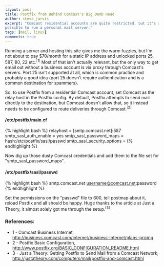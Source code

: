 ```yaml
---
layout: post
title: Postfix from Behind Comcast's Big Dumb Head
author: steve_jarvis
excerpt: "Comcast residential accounts are quite restricted, but it's still
possible to run a personal mail server."
tags: [mail, linux]
comments: true
---
```


Running a server and hosting this site gives me the warm fuzzies, but I'm not about to pay $70/month for a static IP address and unlocked ports 25, 587, 80, 22 etc.<sup>[1]</sup> Most of that isn't actually relevant, but the only way to get email out without a business account is via proxy through Comcast's servers. Port 25 isn't supported at all, which is common practice and probably a good idea (port 25 doesn't require authentication and is a common destination for spammers).

So, to use Postfix from a residential Comcast account, set Comcast as the relay host in the Postfix config. By default, Postfix attempts to send mail directly to the destination, but Comcast doesn't allow that, so it instead needs to be configured to route deliveries through Comcast.<sup>[2]</sup>

#### /etc/postfix/main.cf
{% highlight bash %}
relayhost = [smtp.comcast.net]:587
smtp_sasl_auth_enable = yes
smtp_sasl_password_maps = hash:/etc/postfix/sasl/passwd
smtp_sasl_security_options =
{% endhighlight %}

Now dig up those dusty Comcast credentials and add them to the file set for "smtp_sasl_password_maps".

#### /etc/postfix/sasl/passwd
{% highlight bash %}
smtp.comcast.net        username@comcast.net:password
{% endhighlight %}

Set the permissions on the "passwd" file to 600, tell postmap about it, reload Postfix and all should be happy. Huge thanks to the article at Just a Theory, it almost solely got me through the setup.<sup>[3]</sup>

### References:

* 1 - Comcast Business Internet, <a href="http://business.comcast.com/internet/business-internet/plans-pricing" target="_blank">http://business.comcast.com/internet/business-internet/plans-pricing</a>
* 2 - Postfix Basic Configuration, <a href="http://www.postfix.org/BASIC_CONFIGURATION_README.html" target="_blank">http://www.postfix.org/BASIC_CONFIGURATION_README.html</a>
* 3 - Just a Theory: Getting Postfix to Send Mail from a Comcast Network, <a href="http://justatheory.com/computers/mail/postfix-and-comcast.html" target="_blank">http://justatheory.com/computers/mail/postfix-and-comcast.html</a>
